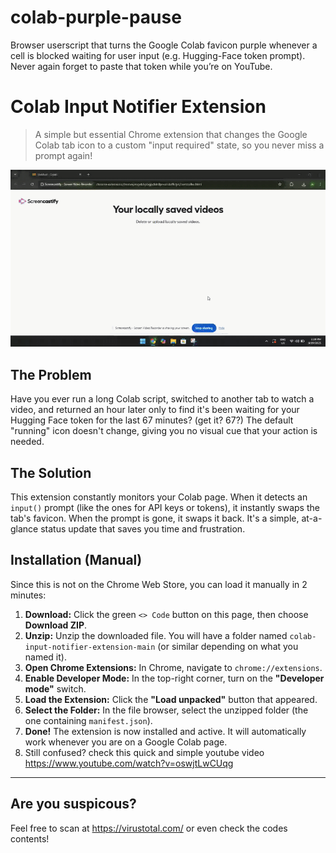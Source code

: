 # colab-purple-pause
Browser userscript that turns the Google Colab favicon purple whenever a cell is blocked waiting for user input (e.g. Hugging-Face token prompt).   Never again forget to paste that token while you’re on YouTube.
# Colab Input Notifier Extension

> A simple but essential Chrome extension that changes the Google Colab tab icon to a custom "input required" state, so you never miss a prompt again!

![video](gif.gif) 

## The Problem

Have you ever run a long Colab script, switched to another tab to watch a video, and returned an hour later only to find it's been waiting for your Hugging Face token for the last 67 minutes? (get it? 67?) The default "running" icon doesn't change, giving you no visual cue that your action is needed.

## The Solution

This extension constantly monitors your Colab page. When it detects an `input()` prompt (like the ones for API keys or tokens), it instantly swaps the tab's favicon. When the prompt is gone, it swaps it back. It's a simple, at-a-glance status update that saves you time and frustration.

## Installation (Manual)

Since this is not on the Chrome Web Store, you can load it manually in 2 minutes:

1.  **Download:** Click the green `<> Code` button on this page, then choose **Download ZIP**.
2.  **Unzip:** Unzip the downloaded file. You will have a folder named `colab-input-notifier-extension-main` (or similar depending on what you named it).
3.  **Open Chrome Extensions:** In Chrome, navigate to `chrome://extensions`.
4.  **Enable Developer Mode:** In the top-right corner, turn on the **"Developer mode"** switch.
5.  **Load the Extension:** Click the **"Load unpacked"** button that appeared.
6.  **Select the Folder:** In the file browser, select the unzipped folder (the one containing `manifest.json`).
7.  **Done!** The extension is now installed and active. It will automatically work whenever you are on a Google Colab page.
8.  Still confused? check this quick and simple youtube video https://www.youtube.com/watch?v=oswjtLwCUqg

---
## Are you suspicous?
Feel free to scan at https://virustotal.com/ or even check the codes contents!
